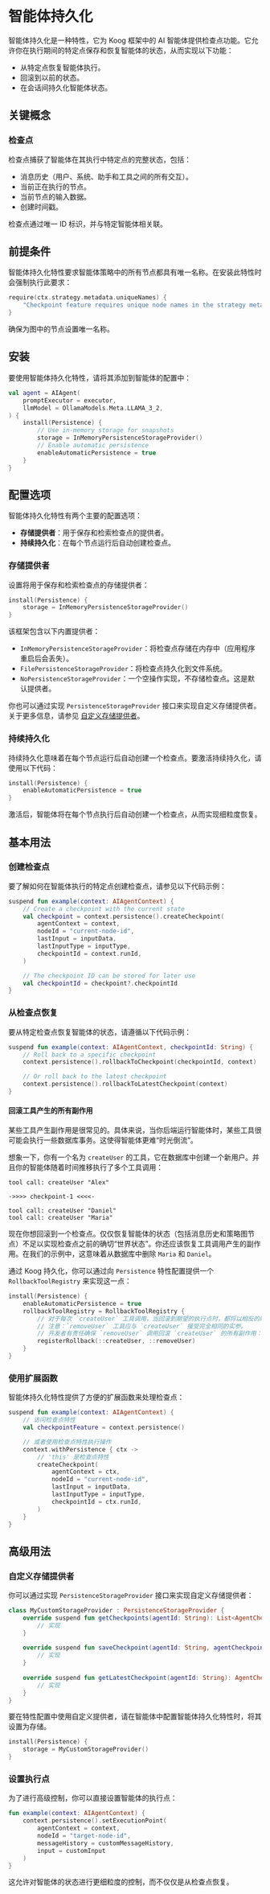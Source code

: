 # 智能体持久化

智能体持久化是一种特性，它为 Koog 框架中的 AI 智能体提供检查点功能。它允许你在执行期间的特定点保存和恢复智能体的状态，从而实现以下功能：

- 从特定点恢复智能体执行。
- 回滚到以前的状态。
- 在会话间持久化智能体状态。

## 关键概念

### 检查点

检查点捕获了智能体在其执行中特定点的完整状态，包括：

- 消息历史（用户、系统、助手和工具之间的所有交互）。
- 当前正在执行的节点。
- 当前节点的输入数据。
- 创建时间戳。

检查点通过唯一 ID 标识，并与特定智能体相关联。

## 前提条件

智能体持久化特性要求智能体策略中的所有节点都具有唯一名称。在安装此特性时会强制执行此要求：

<!--- INCLUDE
/*
KNIT ignore this example
-->
<!--- SUFFIX
*/
-->
```kotlin
require(ctx.strategy.metadata.uniqueNames) {
    "Checkpoint feature requires unique node names in the strategy metadata"
}
```

<!--- KNIT example-agent-persistence-01.kt -->

确保为图中的节点设置唯一名称。

## 安装

要使用智能体持久化特性，请将其添加到智能体的配置中：

<!--- INCLUDE
import ai.koog.agents.core.agent.AIAgent
import ai.koog.agents.snapshot.feature.Persistence
import ai.koog.agents.snapshot.providers.InMemoryPersistenceStorageProvider
import ai.koog.prompt.executor.llms.all.simpleOllamaAIExecutor
import ai.koog.prompt.llm.OllamaModels

val executor = simpleOllamaAIExecutor()
-->

```kotlin
val agent = AIAgent(
    promptExecutor = executor,
    llmModel = OllamaModels.Meta.LLAMA_3_2,
) {
    install(Persistence) {
        // Use in-memory storage for snapshots
        storage = InMemoryPersistenceStorageProvider()
        // Enable automatic persistence
        enableAutomaticPersistence = true
    }
}
```

<!--- KNIT example-agent-persistence-02.kt -->

## 配置选项

智能体持久化特性有两个主要的配置选项：

- **存储提供者**：用于保存和检索检查点的提供者。
- **持续持久化**：在每个节点运行后自动创建检查点。

### 存储提供者

设置将用于保存和检索检查点的存储提供者：

<!--- INCLUDE
import ai.koog.agents.core.agent.AIAgent
import ai.koog.agents.snapshot.feature.Persistence
import ai.koog.agents.snapshot.providers.InMemoryPersistenceStorageProvider
import ai.koog.prompt.executor.llms.all.simpleOllamaAIExecutor
import ai.koog.prompt.llm.OllamaModels

val agent = AIAgent(
    promptExecutor = simpleOllamaAIExecutor(),
    llmModel = OllamaModels.Meta.LLAMA_3_2,
) {
-->
<!--- SUFFIX 
} 
-->

```kotlin
install(Persistence) {
    storage = InMemoryPersistenceStorageProvider()
}
```

<!--- KNIT example-agent-persistence-03.kt -->

该框架包含以下内置提供者：

- `InMemoryPersistenceStorageProvider`：将检查点存储在内存中（应用程序重启后会丢失）。
- `FilePersistenceStorageProvider`：将检查点持久化到文件系统。
- `NoPersistenceStorageProvider`：一个空操作实现，不存储检查点。这是默认提供者。

你也可以通过实现 `PersistenceStorageProvider` 接口来实现自定义存储提供者。关于更多信息，请参见 [自定义存储提供者](#custom-storage-providers)。

### 持续持久化

持续持久化意味着在每个节点运行后自动创建一个检查点。要激活持续持久化，请使用以下代码：

<!--- INCLUDE
import ai.koog.agents.core.agent.AIAgent
import ai.koog.agents.snapshot.feature.Persistence
import ai.koog.agents.snapshot.providers.InMemoryPersistenceStorageProvider
import ai.koog.prompt.executor.llms.all.simpleOllamaAIExecutor
import ai.koog.prompt.llm.OllamaModels

val agent = AIAgent(
    promptExecutor = simpleOllamaAIExecutor(),
    llmModel = OllamaModels.Meta.LLAMA_3_2,
) {
-->
<!--- SUFFIX 
} 
-->

```kotlin
install(Persistence) {
    enableAutomaticPersistence = true
}
```

<!--- KNIT example-agent-persistence-04.kt -->

激活后，智能体将在每个节点执行后自动创建一个检查点，从而实现细粒度恢复。

## 基本用法

### 创建检查点

要了解如何在智能体执行的特定点创建检查点，请参见以下代码示例：

<!--- INCLUDE
import ai.koog.agents.core.agent.context.AIAgentContext
import ai.koog.agents.snapshot.feature.persistence
import kotlin.reflect.typeOf

const val inputData = "some-input-data"
val inputType = typeOf<String>()
-->

```kotlin
suspend fun example(context: AIAgentContext) {
    // Create a checkpoint with the current state
    val checkpoint = context.persistence().createCheckpoint(
        agentContext = context,
        nodeId = "current-node-id",
        lastInput = inputData,
        lastInputType = inputType,
        checkpointId = context.runId,
    )

    // The checkpoint ID can be stored for later use
    val checkpointId = checkpoint?.checkpointId
}
```

<!--- KNIT example-agent-persistence-05.kt -->

### 从检查点恢复

要从特定检查点恢复智能体的状态，请遵循以下代码示例：

<!--- INCLUDE
import ai.koog.agents.core.agent.context.AIAgentContext
import ai.koog.agents.snapshot.feature.persistence
-->

```kotlin
suspend fun example(context: AIAgentContext, checkpointId: String) {
    // Roll back to a specific checkpoint
    context.persistence().rollbackToCheckpoint(checkpointId, context)

    // Or roll back to the latest checkpoint
    context.persistence().rollbackToLatestCheckpoint(context)
}
```

<!--- KNIT example-agent-persistence-06.kt -->

#### 回滚工具产生的所有副作用

某些工具产生副作用是很常见的。具体来说，当你后端运行智能体时，某些工具很可能会执行一些数据库事务。这使得智能体更难“时光倒流”。

想象一下，你有一个名为 `createUser` 的工具，它在数据库中创建一个新用户。并且你的智能体随着时间推移执行了多个工具调用：
```
tool call: createUser "Alex"

->>>> checkpoint-1 <<<<-

tool call: createUser "Daniel"
tool call: createUser "Maria"
```

现在你想回滚到一个检查点。仅仅恢复智能体的状态（包括消息历史和策略图节点）不足以实现检查点之前的确切“世界状态”。你还应该恢复工具调用产生的副作用。在我们的示例中，这意味着从数据库中删除 `Maria` 和 `Daniel`。

通过 Koog 持久化，你可以通过向 `Persistence` 特性配置提供一个 `RollbackToolRegistry` 来实现这一点：

<!--- INCLUDE
import ai.koog.agents.core.agent.AIAgent
import ai.koog.agents.snapshot.feature.Persistence
import ai.koog.agents.snapshot.providers.InMemoryPersistenceStorageProvider
import ai.koog.prompt.executor.llms.all.simpleOllamaAIExecutor
import ai.koog.prompt.llm.OllamaModels
import ai.koog.agents.snapshot.feature.RollbackToolRegistry
import ai.koog.agents.snapshot.feature.registerRollback

fun createUser(name: String) {}

fun removeUser(name: String) {}

val agent = AIAgent(
    promptExecutor = simpleOllamaAIExecutor(),
    llmModel = OllamaModels.Meta.LLAMA_3_2,
) {
-->
<!--- SUFFIX 
} 
-->

```kotlin
install(Persistence) {
    enableAutomaticPersistence = true
    rollbackToolRegistry = RollbackToolRegistry {
        // 对于每次 `createUser` 工具调用，当回滚到期望的执行点时，都将以相反的顺序调用 `removeUser`。
        // 注意：`removeUser` 工具应与 `createUser` 接受完全相同的实参。
        // 开发者有责任确保 `removeUser` 调用回滚 `createUser` 的所有副作用：
        registerRollback(::createUser, ::removeUser)
    }
}
```

<!--- KNIT example-agent-persistence-07.kt -->

### 使用扩展函数

智能体持久化特性提供了方便的扩展函数来处理检查点：

<!--- INCLUDE
import ai.koog.agents.core.agent.context.AIAgentContext
import ai.koog.agents.example.exampleAgentPersistence05.inputData
import ai.koog.agents.example.exampleAgentPersistence05.inputType
import ai.koog.agents.snapshot.feature.persistence
import ai.koog.agents.snapshot.feature.withPersistence
-->

```kotlin
suspend fun example(context: AIAgentContext) {
    // 访问检查点特性
    val checkpointFeature = context.persistence()

    // 或者使用检查点特性执行操作
    context.withPersistence { ctx ->
        // 'this' 是检查点特性
        createCheckpoint(
            agentContext = ctx,
            nodeId = "current-node-id",
            lastInput = inputData,
            lastInputType = inputType,
            checkpointId = ctx.runId,
        )
    }
}
```
<!--- KNIT example-agent-persistence-08.kt -->

## 高级用法

### 自定义存储提供者

你可以通过实现 `PersistenceStorageProvider` 接口来实现自定义存储提供者：

<!--- INCLUDE
import ai.koog.agents.snapshot.feature.AgentCheckpointData
import ai.koog.agents.snapshot.providers.PersistenceStorageProvider

/*
// KNIT: Ignore example
-->
<!--- SUFFIX
*/
-->
```kotlin
class MyCustomStorageProvider : PersistenceStorageProvider {
    override suspend fun getCheckpoints(agentId: String): List<AgentCheckpointData> {
        // 实现
    }
    
    override suspend fun saveCheckpoint(agentId: String, agentCheckpointData: AgentCheckpointData) {
        // 实现
    }
    
    override suspend fun getLatestCheckpoint(agentId: String): AgentCheckpointData? {
        // 实现
    }
}
```

<!--- KNIT example-agent-persistence-09.kt -->

要在特性配置中使用自定义提供者，请在智能体中配置智能体持久化特性时，将其设置为存储。

<!--- INCLUDE
import ai.koog.agents.core.agent.AIAgent
import ai.koog.agents.snapshot.feature.AgentCheckpointData
import ai.koog.agents.snapshot.feature.Persistence
import ai.koog.agents.snapshot.providers.PersistenceStorageProvider
import ai.koog.prompt.executor.llms.all.simpleOllamaAIExecutor
import ai.koog.prompt.llm.OllamaModels

class MyCustomStorageProvider : PersistenceStorageProvider {
    override suspend fun getCheckpoints(agentId: String): List<AgentCheckpointData> {
        TODO("Not yet implemented")
    }

    override suspend fun saveCheckpoint(agentId: String, agentCheckpointData: AgentCheckpointData) {
        TODO("Not yet implemented")
    }

    override suspend fun getLatestCheckpoint(agentId: String): AgentCheckpointData? {
        TODO("Not yet implemented")
    }
}

val agent = AIAgent(
    promptExecutor = simpleOllamaAIExecutor(),
    llmModel = OllamaModels.Meta.LLAMA_3_2,
) {
-->
<!--- SUFFIX 
} 
-->

```kotlin
install(Persistence) {
    storage = MyCustomStorageProvider()
}
```

<!--- KNIT example-agent-persistence-10.kt -->

### 设置执行点

为了进行高级控制，你可以直接设置智能体的执行点：

<!--- INCLUDE
import ai.koog.agents.core.agent.context.AIAgentContext
import ai.koog.agents.snapshot.feature.persistence
import ai.koog.prompt.message.Message.User
import kotlinx.serialization.json.JsonPrimitive

val customInput = JsonPrimitive("custom-input")
val customMessageHistory = emptyList<User>()
-->

```kotlin
fun example(context: AIAgentContext) {
    context.persistence().setExecutionPoint(
        agentContext = context,
        nodeId = "target-node-id",
        messageHistory = customMessageHistory,
        input = customInput
    )
}

```

<!--- KNIT example-agent-persistence-11.kt -->

这允许对智能体的状态进行更细粒度的控制，而不仅仅是从检查点恢复。